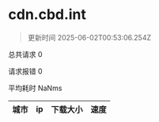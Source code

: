 
  # cdn.cbd.int

  > 更新时间 2025-06-02T00:53:06.254Z
  
  总共请求 0

  请求报错 0

  平均耗时 NaNms

|城市|ip|下载大小|速度|
|-----|----------|---|---|

  